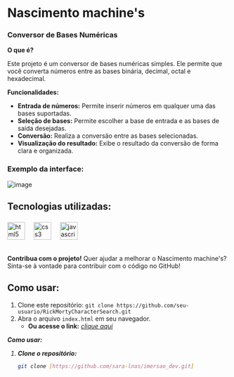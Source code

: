# Nascimento machine's
### Conversor de Bases Numéricas

**O que é?**

Este projeto é um conversor de bases numéricas simples. Ele permite que você converta números entre as bases binária, decimal, octal e hexadecimal.

**Funcionalidades:**

* **Entrada de números:** Permite inserir números em qualquer uma das bases suportadas.
* **Seleção de bases:** Permite escolher a base de entrada e as bases de saída desejadas.
* **Conversão:** Realiza a conversão entre as bases selecionadas.
* **Visualização do resultado:** Exibe o resultado da conversão de forma clara e organizada.

### Exemplo da interface:
![image](https://github.com/user-attachments/assets/48c551fa-3472-43a6-920c-3ba27db5dca8)

## Tecnologias utilizadas:<br>
###
 
<div align="left">
<img src="https://cdn.jsdelivr.net/gh/devicons/devicon/icons/html5/html5-original.svg" height="40" alt="html5 logo"  />
<img width="12" />
<img src="https://cdn.jsdelivr.net/gh/devicons/devicon/icons/css3/css3-original.svg" height="40" alt="css3 logo"  />
<img width="12" />
<img src="https://cdn.jsdelivr.net/gh/devicons/devicon/icons/javascript/javascript-original.svg" height="40" alt="javascript logo"  />
<img width="12" />
</div>
<br>

**Contribua com o projeto!**
Quer ajudar a melhorar o Nascimento machine's? Sinta-se à vontade para contribuir com o código no GitHub!

## Como usar:
1. Clone este repositório: `git clone https://github.com/seu-usuario/RickMortyCharacterSearch.git`
2. Abra o arquivo `index.html` em seu navegador.
   * **Ou acesse o link:**  <i>[clique aqui](https://rickmortverse.vercel.app/) <br>
   

**Como usar:**

1. **Clone o repositório:**
   ```bash
   git clone [https://github.com/sara-lnas/imersao_dev.git]





